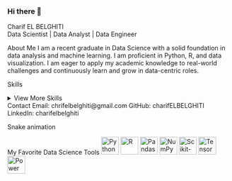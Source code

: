 ### Hi there 👋

<!--
**C-EB/C-EB** is a ✨ _special_ ✨ repository because its `README.md` (this file) appears on your GitHub profile.

Here are some ideas to get you started:

- 🔭 I’m currently working on ...
- 🌱 I’m currently learning ...
- 👯 I’m looking to collaborate on ...
- 🤔 I’m looking for help with ...
- 💬 Ask me about ...
- 📫 How to reach me: ...
- 😄 Pronouns: ...
- ⚡ Fun fact: ...
-->
Charif EL BELGHITI <br>
Data Scientist | Data Analyst | Data Engineer

 <!-- Replace with your own banner image URL -->

About Me
I am a recent graduate in Data Science with a solid foundation in data analysis and machine learning. I am proficient in Python, R, and data visualization. I am eager to apply my academic knowledge to real-world challenges and continuously learn and grow in data-centric roles.

Skills








<details>
  <summary>View More Skills</summary>
  <ul>
    <li>Data Analysis: Pandas, NumPy, Excel</li>
    <li>Machine Learning: Scikit-learn</li>
    <li>Deep Learning: PyTorch, TensorFlow, Keras</li>
    <li>Data Extraction: Selenium, Beautiful Soup, Scrapy</li>
    <li>Natural Language Processing: NLTK, SpaCy, Gensim, BERT, RNN</li>
    <li>Computer Vision: OpenCV, MediaPipe, CNN</li>
    <li>Data Visualization: Tableau, Power BI, Seaborn, Matplotlib</li>
    <li>Databases: SQL (MySQL, SQL Server, PostgreSQL), NoSQL (MongoDB)</li>
    <li>Big Data: Hadoop, MapReduce, Hive, HBase, Spark, Sqoop, NIFI, Azure Insight</li>
    <li>ETL & Data Integration: Talend</li>
    <li>Operating Systems: Windows, Linux</li>
    <li>Virtualization: VMWare, VirtualBox</li>
    <li>Version Control: Git, GitHub</li>
  </ul>
</details>
Contact
Email: chrifelbelghiti@gmail.com
GitHub: charifELBELGHITI
LinkedIn: charifelbelghiti


Snake animation

My Favorite Data Science Tools
<img src="https://github.com/charifELBELGHITI/charifELBELGHITI/raw/main/images/python.png" alt="Python" width="40" height="40"/> <img src="https://github.com/charifELBELGHITI/charifELBELGHITI/raw/main/images/r.png" alt="R" width="40" height="40"/> <img src="https://github.com/charifELBELGHITI/charifELBELGHITI/raw/main/images/pandas.png" alt="Pandas" width="40" height="40"/> <img src="https://github.com/charifELBELGHITI/charifELBELGHITI/raw/main/images/numpy.png" alt="NumPy" width="40" height="40"/> <img src="https://github.com/charifELBELGHITI/charifELBELGHITI/raw/main/images/scikit-learn.png" alt="Scikit-learn" width="40" height="40"/> <img src="https://github.com/charifELBELGHITI/charifELBELGHITI/raw/main/images/tensorflow.png" alt="TensorFlow" width="40" height="40"/> <img src="https://github.com/charifELBELGHITI/charifELBELGHITI/raw/main/images/powerbi.png" alt="Power BI" width="40" height="40"/>
